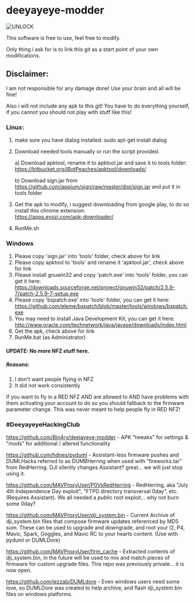 # deeyayeye-modder

![UNLOCK](https://i.imgflip.com/1ssr9s.jpg)



This software is free to use, feel free to modify. 

Only thing i ask for is to link this git as a start point of your own modifications.


## Disclaimer:


I am not responsible for any damage done! Use your brain and all will be fine!

Also i will not include any apk to this git! You have to do everything yourself, if you cannot you should not play with stuff like this!

### Linux:

1. make sure you have dialog installed: sudo apt-get install dialog
2. Download needed tools manually or run the script provided. 

   a) Download apktool, rename it to apktool.jar and save it to tools folder:  
   https://bitbucket.org/iBotPeaches/apktool/downloads/

   b) Download sign.jar from https://github.com/appium/sign/raw/master/dist/sign.jar and put it in tools folder

3. Get the apk to modify, i suggest downloading from google play, to do so install this chrome extension:  
https://apps.evozi.com/apk-downloader/

4. RunMe.sh


### Windows

1. Please copy 'sign.jar' into 'tools' folder, check above for link
2. Please copy apktool to 'tools' and rename it 'apktool.jar', check above for link
3. Please install gnuwin32 and copy 'patch.exe' into 'tools' folder, you can get it here: https://downloads.sourceforge.net/project/gnuwin32/patch/2.5.9-7/patch-2.5.9-7-setup.exe
4. Please copy 'bspatch.exe' into 'tools' folder, you can get it here: https://github.com/eleme/bspatch/blob/master/tools/windows/bspatch.exe
5. You may need to install Java Development Kit, you can get it here: http://www.oracle.com/technetwork/java/javase/downloads/index.html
6. Get the apk, check above for link
7. RunMe.bat (as Administrator)


#### UPDATE: No more NFZ stuff here.

##### Reasons: 

1. I don't want people flying in NFZ 
2. It did not work consistently

If you want to fly in a RED NFZ AND are allowed to AND have problems with them activating your account to do so you should fallback to the firmware parameter change. This was never meant to help people fly in RED NFZ!


### #DeeyayeyeHackingClub
https://github.com/Bin4ry/deejayeye-modder - APK "tweaks" for settings & "mods" for additional / altered functionality

https://github.com/hdnes/pyduml - Assistant-less firmware pushes and DUMLHacks referred to as DUMBHerring when used with "fireworks.tar" from RedHerring. DJI silently changes Assistant? great... we will just stop using it. 

https://github.com/MAVProxyUser/P0VsRedHerring - RedHerring, aka "July 4th Independence Day exploit", "FTPD directory transversal 0day", etc. (Requires Assistant). We all needed a *public* root exploit... why not burn some 0day? 

https://github.com/MAVProxyUser/dji_system.bin - Current Archive of dji_system.bin files that compose firmware updates referenced by MD5 sum. These can be used to upgrade and downgrade, and root your I2, P4, Mavic, Spark, Goggles, and Mavic RC to your hearts content. (Use with pyduml or DUMLDore)

https://github.com/MAVProxyUser/firm_cache - Extracted contents of dji_system.bin, in the future will be used to mix and match pieces of firmware for custom upgrade files. This repo was previously private... it is now open. 

https://github.com/jezzab/DUMLdore - Even windows users need some love, so DUMLDore was created to help archive, and flash dji_system.bin files on windows platforms. 